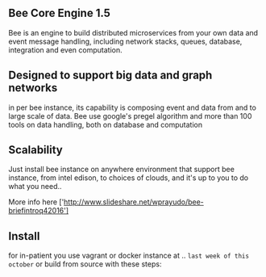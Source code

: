 ## Bee Core Engine 1.5
Bee is an engine to build distributed microservices from your own data and event message handling, including network stacks, 
queues, database, integration and even computation.

## Designed to support big data and graph networks
in per bee instance, its capability is composing event and data from and to large scale of data. Bee use google's pregel
algorithm and more than 100 tools on data handling, both on database and computation

## Scalability
Just install bee instance on anywhere environment that support bee instance, from intel edison, to choices of clouds, and
it's up to you to do what you need..

More info here ['http://www.slideshare.net/wprayudo/bee-briefintroq42016']

## Install
for in-patient you use vagrant or docker instance  at .. `last week of this october` or build from source with these steps:
